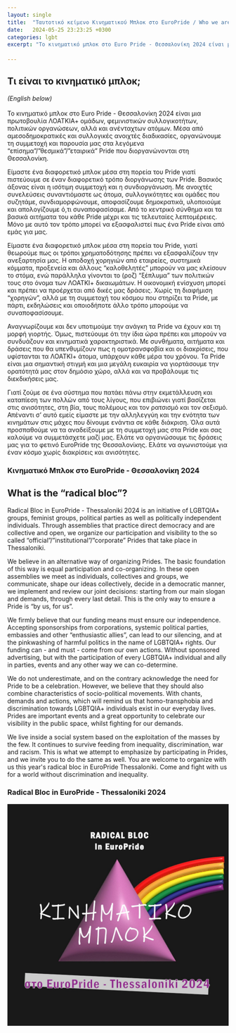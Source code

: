 ```yaml
---
layout: single
title:  "Ταυτοτικό κείμενο Κινηματικού Μπλοκ στο EuroPride / Who we are"
date:   2024-05-25 23:23:25 +0300
categories: lgbt
excerpt: "Το κινηματικό μπλοκ στο Euro Pride - Θεσσαλονίκη 2024 είναι μια πρωτοβουλία ΛΟΑΤΚΙΑ+ ομάδων, φεμινιστικών συλλογικοτήτων, πολιτικών οργανώσεων, αλλά και ανένταχτων ατόμων. Μέσα από αμεσοδημοκρατικές και συλλογικές ανοιχτές διαδικασίες, οργανώνουμε τη συμμετοχή και παρουσία μας στα λεγόμενα “επίσημα”/”θεσμικά”/”εταιρικά” Pride που διοργανώνονται στη Θεσσαλονίκη."

---
```


## Τι είναι το κινηματικό μπλοκ;

_(English below)_ \
\
Το κινηματικό μπλοκ στο Euro Pride - Θεσσαλονίκη 2024 είναι μια πρωτοβουλία ΛΟΑΤΚΙΑ+ ομάδων, φεμινιστικών συλλογικοτήτων, πολιτικών οργανώσεων, αλλά και ανένταχτων ατόμων. Μέσα από αμεσοδημοκρατικές και συλλογικές ανοιχτές διαδικασίες, οργανώνουμε τη συμμετοχή και παρουσία μας στα λεγόμενα “επίσημα”/”θεσμικά”/”εταιρικά” Pride που διοργανώνονται στη Θεσσαλονίκη.

Είμαστε ένα διαφορετικό μπλοκ μέσα στη πορεία του Pride γιατί πιστεύουμε σε έναν διαφορετικό τρόπο διοργάνωσης των Pride. Βασικός άξονας είναι η ισότιμη συμμετοχή και η συνδιοργάνωση. Με ανοιχτές συνελεύσεις συναντιόμαστε ως άτομα, συλλογικότητες και ομάδες που συζητάμε, συνδιαμορφώνουμε, αποφασίζουμε δημοκρατικά, υλοποιούμε και απολογίζουμε ό,τι συναποφασίσαμε. Από το κεντρικό σύνθημα και τα βασικά αιτήματα του κάθε Pride μέχρι και τις τελευταίες λεπτομέρειες. Μόνο με αυτό τον τρόπο μπορεί να εξασφαλιστεί πως ένα Pride είναι από εμάς για μας.

Είμαστε ένα διαφορετικό μπλοκ μέσα στη πορεία του Pride, γιατί θεωρούμε πως οι τρόποι χρηματοδότησης πρέπει να εξασφαλίζουν την ανεξαρτησία μας. Η αποδοχή χορηγιών από εταιρείες, συστημικά κόμματα, προξενεία και άλλους “καλοθελητές” μπορούν να μας κλείσουν το στόμα, ενώ παράλληλα γίνονται το (ροζ) “ξέπλυμα” των πολιτικών τους στο όνομα των ΛΟΑΤΚΙ+ δικαιωμάτων. Η οικονομική ενίσχυση μπορεί και πρέπει να προέρχεται από δικές μας δράσεις. Χωρίς τη διαφήμιση “χορηγών”, αλλά με τη συμμετοχή του κόσμου που στηρίζει τα Pride, με πάρτι, εκδηλώσεις και οποιοδήποτε άλλο τρόπο μπορούμε να συναποφασίσουμε.

Αναγνωρίζουμε και δεν υποτιμούμε την ανάγκη τα Pride να έχουν και τη μορφή γιορτής. Όμως, πιστεύουμε ότι την ίδια ώρα πρέπει και μπορούν να συνδυάζουν και κινηματικά χαρακτηριστικά. Με συνθήματα, αιτήματα και δράσεις που θα υπενθυμίζουν πως η ομοτρανσφοβία και οι διακρίσεις, που υφίστανται τα ΛΟΑΤΚΙ+ άτομα, υπάρχουν κάθε μέρα του χρόνου. Τα Pride είναι μια σημαντική στιγμή και μια μεγάλη ευκαιρία να γιορτάσουμε την ορατότητά μας στον δημόσιο χώρο, αλλά και να προβάλουμε τις διεκδικήσεις μας.

Γιατί ζούμε σε ένα σύστημα που πατάει πάνω στην εκμετάλλευση και καταπίεση των πολλών από τους λίγους, που επιβιώνει γιατί βασίζεται στις ανισότητες, στη βία, τους πολέμους και τον ρατσισμό και τον σεξισμό. Απέναντι σ’ αυτό εμείς είμαστε με την αλληλεγγύη και την ενότητα των κινημάτων στις μάχες που δίνουμε ενάντια σε κάθε διάκριση. Όλα αυτά προσπαθούμε να τα αναδείξουμε με τη συμμετοχή μας στα Pride και σας καλούμε να συμμετάσχετε μαζί μας. Ελάτε να οργανώσουμε τις δράσεις μας για το φετινό EuroPride της Θεσσαλονίκης. Ελάτε να αγωνιστούμε για έναν κόσμο χωρίς διακρίσεις και ανισότητες.

### Κινηματικό Μπλοκ στο EuroPride - Θεσσαλονίκη 2024

## What is the “radical bloc”?

Radical Bloc in EuroPride - Thessaloniki 2024 is an initiative of LGBTQIA+ groups, feminist groups, political parties as well as politically independent individuals. Through assemblies that practice direct democracy and are collective and open, we organize our participation and visibility to the so called “official”/”institutional”/”corporate” Prides that take place in Thessaloniki.

We believe in an alternative way of organizing Prides. The basic foundation of this way is equal participation and co-organizing. In these open assemblies we meet as individuals, collectives and groups, we communicate, shape our ideas collectively, decide in a democratic manner, we implement and review our joint decisions: starting from our main slogan and demands, through every last detail. This is the only way to ensure a Pride is “by us, for us”.

We firmly believe that our funding means must ensure our independence. Accepting sponsorships from corporations, systemic political parties, embassies and other “enthusiastic allies”, can lead to our silencing, and at the pinkwashing of harmful politics in the name of LGBTQIA+ rights. Our funding can - and must - come from our own actions. Without sponsored advertising, but with the participation of every LGBTQIA+ individual and ally in parties, events and any other way we can co-determine.

We do not underestimate, and on the contrary acknowledge the need for Pride to be a celebration. However, we believe that they should also combine characteristics of socio-political movements. With chants, demands and actions, which will remind us that homo-transphobia and discrimination towards LGBTQIA+ individuals exist in our everyday lives. Prides are important events and a great opportunity to celebrate our visibility in the public space, whilst fighting for our demands.

We live inside a social system based on the exploitation of the masses by the few. It continues to survive feeding from inequality, discrimination, war and racism. This is what we attempt to emphasize by participating in Prides, and we invite you to do the same as well. You are welcome to organize with us this year's radical bloc in EuroPride Thessaloniki. Come and fight with us for a world without discrimination and inequality.

### Radical Bloc in EuroPride - Thessaloniki 2024

![logo](/assets/logo.jpg)
